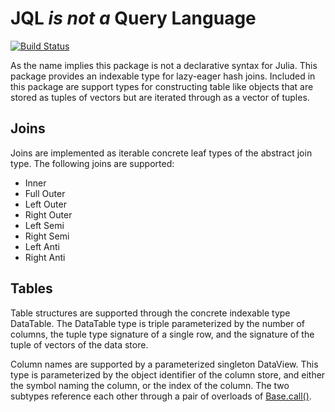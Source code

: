 JQL *is not a* Query Language
=======================================

[![Build Status](https://travis-ci.org/aaronsheldon/JQL.jl.svg?branch=master)](https://travis-ci.org/aaronsheldon/JQL.jl)

As the name implies this package is not a declarative syntax for Julia. This package provides an indexable type for lazy-eager hash joins. Included in this package are support types for constructing table like objects that are stored as tuples of vectors but are iterated through as a vector of tuples.

Joins
-----

Joins are implemented as iterable concrete leaf types of the abstract join type. The following joins are supported:

* Inner
* Full Outer
* Left Outer
* Right Outer
* Left Semi
* Right Semi
* Left Anti
* Right Anti

Tables
------

Table structures are supported through the concrete indexable type DataTable. The DataTable type is triple parameterized by the number of columns, the tuple type signature of a single row, and the signature of the tuple of vectors of the data store.

Column names are supported by a parameterized singleton DataView. This type is parameterized by the object identifier of the column store, and either the symbol naming the column, or the index of the column. The two subtypes reference each other through a pair of overloads of [Base.call()](http://docs.julialang.org/en/release-0.4/stdlib/base/?highlight=base.call#Base.call).
